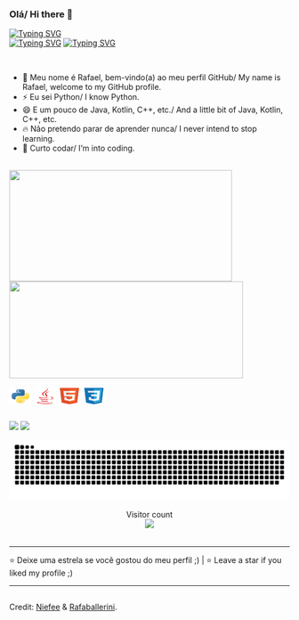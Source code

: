 ### Olá/ Hi there 👋

[![Typing SVG](https://readme-typing-svg.herokuapp.com?color=%2356FFD9&size=18&duration=10000&center=true&vCenter=true&width=700&lines=Ol%C3%A1+Mundo+%3A%29+|+Hello+World+%3A%29)](https://git.io/typing-svg)<br>
[![Typing SVG](https://readme-typing-svg.herokuapp.com?color=%2356FFD9&size=18&duration=9980&center=true&vCenter=true&width=800&lines=Ol%C3%A1+Devs%2C+me+chamo+Rafael%2C+sejam+bem-vindos+ao+meu+perfil!+)](https://git.io/typing-svg)
[![Typing SVG](https://readme-typing-svg.herokuapp.com?color=%2356FFD9&size=18&duration=10000&center=true&vCenter=true&width=554&lines=Hello+Devs%2C+my+name+is+Rafael%2C+welcome+to+my+profile!+)](https://git.io/typing-svg)

<br/>

- 🌱 Meu nome é Rafael, bem-vindo(a) ao meu perfil GitHub/ My name is Rafael, welcome to my GitHub profile. 
- ⚡ Eu sei Python/ I know Python.
- 😄 E um pouco de Java, Kotlin, C++, etc./ And a little bit of Java, Kotlin, C++, etc.
- 🔥 Não pretendo parar de aprender nunca/ I never intend to stop learning.
- 💖 Curto codar/ I’m into coding.

<br/>

<a href="https://github.com/rafaelris/github-readme-stats">
  <img height=200 width=400 align="center" src="https://github-readme-stats.vercel.app/api?username=rafaelris" />
    <a href="https://github.com/rafaelris/convoychat">
  <img height=174 width=420 align="center" src="https://github-readme-stats.vercel.app/api/top-langs?username=rafaelris&layout=compact&langs_count=8&card_width=320" />
</a>

<div style="display: inline_block"><br>
  <img align="center" alt="Python" height="30" width="40" src="https://raw.githubusercontent.com/devicons/devicon/master/icons/python/python-original.svg">
  <img align="center" alt="Java" height="30" width="40" src="https://raw.githubusercontent.com/devicons/devicon/master/icons/java/java-plain.svg">
  <img align="center" alt="HTML" height="30" width="40" src="https://raw.githubusercontent.com/devicons/devicon/master/icons/html5/html5-original.svg">
  <img align="center" alt="CSS" height="30" width="40" src="https://raw.githubusercontent.com/devicons/devicon/master/icons/css3/css3-original.svg">
</div>

  ##
 
<div> 
  <a href = "mailto:faelcee@gmail.com"><img src="https://img.shields.io/badge/-Gmail-%23333?style=for-the-badge&logo=&logoColor=white" target="_blank"></a>
  <a href="www.linkedin.com/in/rafaelribeiroti" target="_blank"><img src="https://img.shields.io/badge/-LinkedIn-%230077B5?style=for-the-badge&logo=LinkedIn&logoColor=white" target="_blank"></a> 
</div>

![Snake animation](https://github.com/RafaelRiS/RafaelRiS/blob/main/dist/github-contribution-grid-snake.svg)

<p align="center"> 
  <div align="center">Visitor count</div>
  <div align="center">
    <img src="https://profile-counter.glitch.me/RafaelRiS/count.svg"/>
  </div> 
</p>

##

_________________________
⭐️ Deixe uma estrela se você gostou do meu perfil ;) | ⭐️ Leave a star if you liked my profile ;)
_________________________

##

Credit: [Niefee](https://github.com/Niefee) & [Rafaballerini](https://github.com/rafaballerini).
